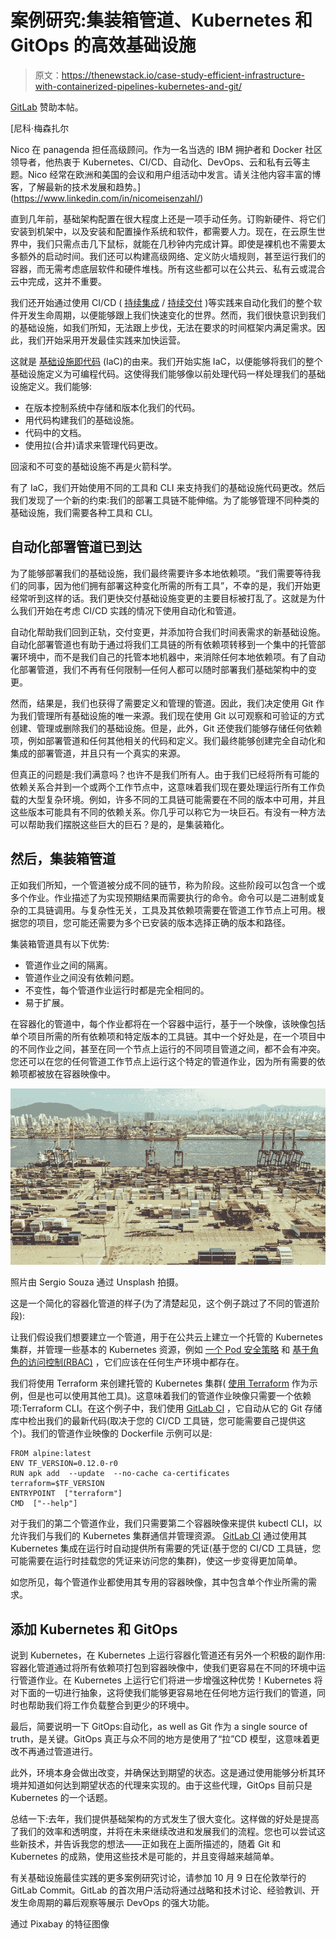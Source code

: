 # 案例研究:集装箱管道、Kubernetes 和 GitOps 的高效基础设施

> 原文：<https://thenewstack.io/case-study-efficient-infrastructure-with-containerized-pipelines-kubernetes-and-git/>

[GitLab](https://about.gitlab.com/) 赞助本帖。

 [尼科·梅森扎尔

Nico 在 panagenda 担任高级顾问。作为一名当选的 IBM 拥护者和 Docker 社区领导者，他热衷于 Kubernetes、CI/CD、自动化、DevOps、云和私有云等主题。Nico 经常在欧洲和美国的会议和用户组活动中发言。请关注他内容丰富的博客，了解最新的技术发展和趋势。](https://www.linkedin.com/in/nicomeisenzahl/) 

直到几年前，基础架构配置在很大程度上还是一项手动任务。订购新硬件、将它们安装到机架中，以及安装和配置操作系统和软件，都需要人力。现在，在云原生世界中，我们只需点击几下鼠标，就能在几秒钟内完成计算。即使是裸机也不需要太多额外的启动时间。我们还可以构建高级网络、定义防火墙规则，甚至运行我们的容器，而无需考虑底层软件和硬件堆栈。所有这些都可以在公共云、私有云或混合云中完成，这并不重要。

我们还开始通过使用 CI/CD ( [持续集成](https://en.wikipedia.org/wiki/Continuous_integration) / [持续交付](https://en.wikipedia.org/wiki/Continuous_delivery) )等实践来自动化我们的整个软件开发生命周期，以便能够跟上我们快速变化的世界。然而，我们很快意识到我们的基础设施，如我们所知，无法跟上步伐，无法在要求的时间框架内满足需求。因此，我们开始采用开发最佳实践来加快运营。

这就是 [基础设施即代码](https://en.wikipedia.org/wiki/Infrastructure_as_code) (IaC)的由来。我们开始实施 IaC，以便能够将我们的整个基础设施定义为可编程代码。这使得我们能够像以前处理代码一样处理我们的基础设施定义。我们能够:

*   在版本控制系统中存储和版本化我们的代码。
*   用代码构建我们的基础设施。
*   代码中的文档。
*   使用拉(合并)请求来管理代码更改。

回滚和不可变的基础设施不再是火箭科学。

有了 IaC，我们开始使用不同的工具和 CLI 来支持我们的基础设施代码更改。然后我们发现了一个新的约束:我们的部署工具链不能伸缩。为了能够管理不同种类的基础设施，我们需要各种工具和 CLI。

## 自动化部署管道已到达

为了能够部署我们的基础设施，我们最终需要许多本地依赖项。“我们需要等待我们的同事，因为他们拥有部署这种变化所需的所有工具”，不幸的是，我们开始更经常听到这样的话。我们更快交付基础设施变更的主要目标被打乱了。这就是为什么我们开始在考虑 CI/CD 实践的情况下使用自动化和管道。

自动化帮助我们回到正轨，交付变更，并添加符合我们时间表需求的新基础设施。自动化部署管道也有助于通过将我们工具链的所有依赖项转移到一个集中的托管部署环境中，而不是我们自己的托管本地机器中，来消除任何本地依赖项。有了自动化部署管道，我们不再有任何限制—任何人都可以随时部署我们基础架构中的变更。

然而，结果是，我们也获得了需要定义和管理的管道。因此，我们决定使用 Git 作为我们管理所有基础设施的唯一来源。我们现在使用 Git 以可观察和可验证的方式创建、管理或删除我们的基础设施。但是，此外，Git 还使我们能够存储任何依赖项，例如部署管道和任何其他相关的代码和定义。我们最终能够创建完全自动化和集成的部署管道，并且只有一个真实的来源。

但真正的问题是:我们满意吗？也许不是我们所有人。由于我们已经将所有可能的依赖关系合并到一个或两个工作节点中，这意味着我们现在要处理运行所有工作负载的大型复杂环境。例如，许多不同的工具链可能需要在不同的版本中可用，并且这些版本可能具有不同的依赖关系。你几乎可以称它为一块巨石。有没有一种方法可以帮助我们摆脱这些巨大的巨石？是的，是集装箱化。

## 然后，集装箱管道

正如我们所知，一个管道被分成不同的链节，称为阶段。这些阶段可以包含一个或多个作业。作业描述了为实现预期结果而需要执行的命令。命令可以是二进制或复杂的工具链调用。与复杂性无关，工具及其依赖项需要在管道工作节点上可用。根据您的项目，您可能还需要为多个已安装的版本选择正确的版本和路径。

集装箱管道具有以下优势:

*   管道作业之间的隔离。
*   管道作业之间没有依赖问题。
*   不变性，每个管道作业运行时都是完全相同的。
*   易于扩展。

在容器化的管道中，每个作业都将在一个容器中运行，基于一个映像，该映像包括单个项目所需的所有依赖项和特定版本的工具链。其中一个好处是，在一个项目中的不同作业之间，甚至在同一个节点上运行的不同项目管道之间，都不会有冲突。您还可以在您的任何管道工作节点上运行这个特定的管道作业，因为所有需要的依赖项都被放在容器映像中。

![](img/0a01946581e179a0d78808f251b6b973.png)

照片由 Sergio Souza 通过 Unsplash 拍摄。

这是一个简化的容器化管道的样子(为了清楚起见，这个例子跳过了不同的管道阶段):

让我们假设我们想要建立一个管道，用于在公共云上建立一个托管的 Kubernetes 集群，并管理一些基本的 Kubernetes 资源，例如 [一个 Pod 安全策略](https://kubernetes.io/docs/concepts/policy/pod-security-policy/) 和 [基于角色的访问控制(RBAC)](https://kubernetes.io/docs/reference/access-authn-authz/rbac/) ，它们应该在任何生产环境中都存在。

我们将使用 Terraform 来创建托管的 Kubernetes 集群( [使用 Terraform](https://www.terraform.io/) 作为示例，但是也可以使用其他工具)。这意味着我们的管道作业映像只需要一个依赖项:Terraform CLI。在这个例子中，我们使用 [GitLab CI](https://about.gitlab.com/product/continuous-integration/) ，它自动从它的 Git 存储库中检出我们的最新代码(取决于您的 CI/CD 工具链，您可能需要自己提供这个)。我们的管道作业映像的 Dockerfile 示例可以是:

```
FROM alpine:latest
ENV TF_VERSION=0.12.0-r0
RUN apk add  --update  --no-cache ca-certificates terraform=$TF_VERSION
ENTRYPOINT  ["terraform"]
CMD  ["--help"]

```

对于我们的第二个管道作业，我们只需要第二个容器映像来提供 kubectl CLI，以允许我们与我们的 Kubernetes 集群通信并管理资源。 [GitLab CI](https://about.gitlab.com/product/continuous-integration/) 通过使用其 Kubernetes 集成在运行时自动提供所有需要的凭证(基于您的 CI/CD 工具链，您可能需要在运行时挂载您的凭证来访问您的集群)，使这一步变得更加简单。

如您所见，每个管道作业都使用其专用的容器映像，其中包含单个作业所需的需求。

## 添加 Kubernetes 和 GitOps

说到 Kubernetes，在 Kubernetes 上运行容器化管道还有另外一个积极的副作用:容器化管道通过将所有依赖项打包到容器映像中，使我们更容易在不同的环境中运行管道作业。在 Kubernetes 上运行它们将进一步增强这种优势！Kubernetes 将对下面的一切进行抽象，这将使我们能够更容易地在任何地方运行我们的管道，同时也帮助我们将工作负载整合到更少的环境中。

最后，简要说明一下 GitOps:自动化，as‌ ‌well‌ ‌as‌ ‌Git 作为 a‌ ‌single‌ ‌source‌ ‌of‌ ‌truth，是关键。GitOps 真正与众不同的地方是使用了“拉”CD 模型，这意味着更改不再通过管道进行。

此外，环境本身会做出改变，并确保达到期望的状态。这是通过使用能够分析其环境并知道如何达到期望状态的代理来实现的。由于这些代理，GitOps 目前只是 Kubernetes 的一个话题。

总结一下:去年，我们提供基础架构的方式发生了很大变化。这样做的好处是提高了我们的效率和透明度，并将在未来继续改进和发展我们的流程。您也可以尝试这些新技术，并告诉我您的想法——正如我在上面所描述的，随着 Git 和 Kubernetes 的成熟，使用这些技术是可能的，并且变得越来越简单。

有关基础设施最佳实践的更多案例研究讨论，请参加 10 月 9 日在伦敦举行的 GitLab Commit。GitLab 的首次用户活动将通过战略和技术讨论、经验教训、开发生命周期的幕后观察等展示 DevOps 的强大功能。

通过 Pixabay 的特征图像

<svg xmlns:xlink="http://www.w3.org/1999/xlink" viewBox="0 0 68 31" version="1.1"><title>Group</title> <desc>Created with Sketch.</desc></svg>